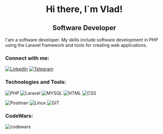 <h1 align="center">Hi there,  I`m Vlad!</h1>
<h2 align="center"> Software Developer </h2>

<p>
  I'am a software developer. My skills include software development in PHP using the Laravel framework and tools 
  for creating web applications.
</p>

<h3 align="left">Connect with me:</h3>

[![LinkedIn](https://img.shields.io/badge/-LinkedIn-090909?style=for-the-badge&logo=linkedin&logoColor=007BB6)](https://www.linkedin.com/in/vladislav-lee-0a99a9274)
[![Telegram](https://img.shields.io/badge/-Telegram-090909?style=for-the-badge&logo=telegram&logoColor=#777BB4)](https://t.me/leevladislove)


<h3 align="left">Technologies and Tools:</h3>

![PHP](https://img.shields.io/badge/-Php-090909?style=for-the-badge&logo=php&logoColor=47C5FB)
![Laravel](https://img.shields.io/badge/-Laravel-090909?style=for-the-badge&logo=laravel&logoColor=47C5FB)
![MYSQL](https://img.shields.io/badge/-Mysql-090909?style=for-the-badge&logo=mysql&logoColor=47C5FB)
![HTML](https://img.shields.io/badge/-Html-090909?style=for-the-badge&logo=html5&logoColor=47C5FB)
![CSS](https://img.shields.io/badge/-Css-090909?style=for-the-badge&logo=css3)

![Postman](https://img.shields.io/badge/-Postman-090909?style=for-the-badge&logo=postman&logoColor=47C5FB)
![Linux](https://img.shields.io/badge/-Linux-090909?style=for-the-badge&logo=linux&logoColor=47C5FB)
![GIT](https://img.shields.io/badge/-Git-090909?style=for-the-badge&logo=git&logoColor=47C5FB)


<h3 align="left">CodeWars:</h3>

![codewars](https://www.codewars.com/users/Leevladislove/badges/small)
